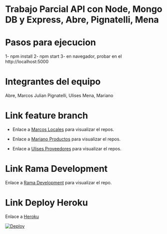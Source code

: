 # Trabajo Parcial API con Node, Mongo DB y Express, Abre, Pignatelli, Mena

# Pasos para ejecucion

1- npm install
2- npm start
3- en navegador, probar en el http://localhost:5000

# Integrantes del equipo

Abre, Marcos Julian
Pignatelli, Ulises
Mena, Mariano


# Link feature branch

+ Enlace a [Marcos Locales](feature/locales) para visualizar el repos.

+ Enlace a [Mariano Productos](feature/Productos) para visualizar el repos.

+ Enlace a [Ulises Proveedores](feature/proveedores) para visualizar el repos.


# Link Rama Development
Enlace a [Rama Development]() para visualizar el repo.

# Link Deploy Heroku
Enlace a [Heroku]( )



[![Deploy](https://www.herokucdn.com/deploy/button.svg)](https://heroku.com/deploy)